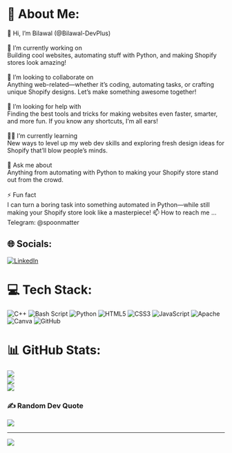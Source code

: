 # 💫 About Me:

👋 Hi, I’m Bilawal (@Bilawal-DevPlus)<br><br>💪 I’m currently working on<br>Building cool websites, automating stuff with Python, and making Shopify stores look amazing!<br><br>🤼 I’m looking to collaborate on<br>Anything web-related—whether it’s coding, automating tasks, or crafting unique Shopify designs. Let’s make something awesome together!<br><br>🤝 I’m looking for help with<br>Finding the best tools and tricks for making websites even faster, smarter, and more fun. If you know any shortcuts, I’m all ears!<br><br>🚴‍♀️ I’m currently learning<br>New ways to level up my web dev skills and exploring fresh design ideas for Shopify that’ll blow people’s minds.<br><br>💬 Ask me about<br>Anything from automating with Python to making your Shopify store stand out from the crowd.<br><br>⚡ Fun fact<br>I can turn a boring task into something automated in Python—while still making your Shopify store look like a masterpiece!
📫 How to reach me ...
Telegram: @spoonmatter

## 🌐 Socials:
[![LinkedIn](https://img.shields.io/badge/LinkedIn-%230077B5.svg?logo=linkedin&logoColor=white)](https://linkedin.com/in/bilawal-xd) 

# 💻 Tech Stack:
![C++](https://img.shields.io/badge/c++-%2300599C.svg?style=for-the-badge&logo=c%2B%2B&logoColor=white) ![Bash Script](https://img.shields.io/badge/bash_script-%23121011.svg?style=for-the-badge&logo=gnu-bash&logoColor=white) ![Python](https://img.shields.io/badge/python-3670A0?style=for-the-badge&logo=python&logoColor=ffdd54) ![HTML5](https://img.shields.io/badge/html5-%23E34F26.svg?style=for-the-badge&logo=html5&logoColor=white) ![CSS3](https://img.shields.io/badge/css3-%231572B6.svg?style=for-the-badge&logo=css3&logoColor=white) ![JavaScript](https://img.shields.io/badge/javascript-%23323330.svg?style=for-the-badge&logo=javascript&logoColor=%23F7DF1E) ![Apache](https://img.shields.io/badge/apache-%23D42029.svg?style=for-the-badge&logo=apache&logoColor=white) ![Canva](https://img.shields.io/badge/Canva-%2300C4CC.svg?style=for-the-badge&logo=Canva&logoColor=white) ![GitHub](https://img.shields.io/badge/github-%23121011.svg?style=for-the-badge&logo=github&logoColor=white)
# 📊 GitHub Stats:
![](https://github-readme-stats.vercel.app/api?username=Bilawal-DevPlus&theme=default&hide_border=false&include_all_commits=false&count_private=false)<br/>
![](https://github-readme-streak-stats.herokuapp.com/?user=Bilawal-DevPlus&theme=default&hide_border=false)<br/>
![](https://github-readme-stats.vercel.app/api/top-langs/?username=Bilawal-DevPlus&theme=default&hide_border=false&include_all_commits=false&count_private=false&layout=compact)

### ✍️ Random Dev Quote
![](https://quotes-github-readme.vercel.app/api?type=horizontal&theme=tokyonight)

---
[![](https://visitcount.itsvg.in/api?id=Bilawal-DevPlus&icon=2&color=0)](https://visitcount.itsvg.in)

<!-- Proudly created with GPRM ( https://gprm.itsvg.in ) -->


<!-- - 👋 Hi, I’m @Bilawal-DevPlus
- 👀 I’m interested in ...
- 🌱 I’m currently learning ...
- 💞️ I’m looking to collaborate on ...
- 📫 How to reach me ...
- 😄 Pronouns: ...
- ⚡ Fun fact: ...

Bilawal-DevPlus/Bilawal-DevPlus is a ✨ special ✨ repository because its `README.md` (this file) appears on your GitHub profile.
You can click the Preview link to take a look at your changes.
--->

